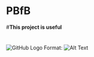 # PBfB
#**This project is useful**
#
#
![GitHub Logo](/images/logo.png)
Format: ![Alt Text](http://footage.framepool.com/shotimg/520960469-elsterdohle-dohle-beissen-schuetteln.jpg)
